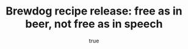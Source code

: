 ---
id: http://contentapi.theodi.org/free-as-in-beer-but-not-free-as-in-speech.json
web_url: http://theodi.org/blog/free-as-in-beer-but-not-free-as-in-speech
slug: free-as-in-beer-but-not-free-as-in-speech
title: 'Brewdog recipe release: free as in beer, not free as in speech'
format: article
updated_at: '2016-04-11T11:54:06+01:00'
created_at: '2016-04-07T11:28:14+01:00'
tag_ids:
- blog
- beer
- licensing
- brewdog
tags:
- id: http://contentapi.theodi.org/tags/articles/blog.json
  web_url: 
  title: Blog Post
  details:
    description: Blog Post
    short_description: 
    type: article
  content_with_tag:
    id: http://contentapi.theodi.org/with_tag.json?article=blog
    web_url: http://theodi.org/tags/blog
    slug: blog
  parent: 
- id: http://contentapi.theodi.org/tags/keywords/beer.json
  web_url: 
  title: beer
  details:
    description: 
    short_description: 
    type: keyword
  content_with_tag:
    id: http://contentapi.theodi.org/with_tag.json?keyword=beer
    web_url: http://theodi.org/tags/beer
    slug: beer
  parent: 
- id: http://contentapi.theodi.org/tags/keywords/licensing.json
  web_url: 
  title: licensing
  details:
    description: 
    short_description: 
    type: keyword
  content_with_tag:
    id: http://contentapi.theodi.org/with_tag.json?keyword=licensing
    web_url: http://theodi.org/tags/licensing
    slug: licensing
  parent: 
- id: http://contentapi.theodi.org/tags/keywords/brewdog.json
  web_url: 
  title: brewdog
  details:
    description: 
    short_description: 
    type: keyword
  content_with_tag:
    id: http://contentapi.theodi.org/with_tag.json?keyword=brewdog
    web_url: http://theodi.org/tags/brewdog
    slug: brewdog
  parent: 
related: []
details:
  need_id: 
  business_proposition: false
  description: Last month, craft brewery Brewdog announced it will release all its
    recipes for free. Beer geek, homebrewer and ODI web developer Stuart Harrison
    discusses why this is a positive move, and how Brewdog can make this even better
  excerpt: Craft brewery Brewdog has announced it will release all its recipes for
    free. Beer geek, homebrewer and ODI Web Developer Stuart Harrison discusses why
    this is a positive move, and how Brewdog can make this even better
  language: en
  need_extended_font: false
  url: ''
  content: |
    <p><em>Craft brewery Brewdog has announced it will release all its recipes for free. Beer geek, homebrewer and ODI Web Developer Stuart Harrison discusses why this is a positive move, and how Brewdog can make this even better</em></p>

    <p><img src="http://bd7a65e2cb448908f934-86a50c88e47af9e1fb58ce0672b5a500.r32.cf3.rackcdn.com/uploads/assets/06/36/570636a1d0d462333d000005/brewdog.jpg" alt="null" class="img" id="attachment-570636a0f362be080f00000a" /></p>

    <p><small>Brewdog. <a rel="external" href="https://creativecommons.org/licenses/by-nc-nd/2.0/" title="CC BY-NC-ND 2.0">CC BY-NC-ND 2.0</a>, by <a href="https://www.flickr.com/photos/potatojunkie/7026263277/in/photolist-bGTrhi-dCxeDe-dCxdeg-dCxfWr-dCxfgX-dCCFiL-9Wowtd-dCCD4d-dCCF8j-dCxdgT-dCxdbv-7n1FT7-dCxdaa-dCCDuo-vzyKvt-sqMGyN-9Wowtw-mVt75t-9UbetB-9Wowtq-nE6dHj-9UbjCF-fyEqFy-9UbetK-8ZtAnL-kLSF88-9VT31K-AZakFN-nEgnfA-8n1gaJ-b3Bxsn-9VT33p-9Ubetr-9VT334-9VT32c-9VW3Kq-tnwQR7-9VT33e-9VW3KG-t6cDw3-9VW3Ku-9VW3KE-9Ubeua-aBPvRW-9VW3KU-cpDbij-cpDczU-cpDagd-fwb6Bt-a9ZzSU “Stuart Crawford&quot;">Stuart Crawford</a>.</small></p>

    <p>Brewing is a wonderful thing. As someone who spends pretty much 50% of their life in front of a computer, it&rsquo;s liberating to throw off the shackles of a laptop screen and spend time creating something with my hands.</p>

    <p>It was no surprise then that my ears cocked up when <a rel="external" href="https://www.brewdog.com/">Brewdog</a> announced it was <a rel="external" href="https://www.brewdog.com/lowdown/press-hub/diy-dog">releasing all its recipes for free</a> for homebrewers to try themselves at home.</p>

    <p>This is an exciting move. We&rsquo;ve already seen <a rel="external" href="http://www.stonebrewing.com/blog/miscellany/2015/stone-pale-ale">Stone release the recipe for their decomissioned pale ale</a>, and Cloudwater put out a <a rel="external" href="http://cloudwaterbrew.co/blog/dipa-v10">super-detailed blog</a> about the process it went through when brewing version 1.0 of its DIPA, as well as a myriad of other one-off recipe releases, either official or unoffical.</p>

    <p>Where this differs from previous recipe releases is that this is the first time (to my knowledge) that a brewery has gone all out and released all of its recipes, and Brewdog deserves a lot of credit for this. </p>

    <p>That said, there&rsquo;s something missing from this release which would have been the icing on the cake.</p>

    <p>In my day job, I work at the <a rel="external" href="http://theodi.org/">Open Data Institute</a>. Our mission is to connect, equip and inspire people around the world to innovate with data. One of our main aims is to help organisations – be they government or private – to release open data: <strong><a rel="external" href="http://theodi.org/what-is-open-data">data that anyone can access, use and share</a></strong>. </p>

    <p>A major part of what makes open data truly open is the addition of an open licence. This clearly sets out what users can do with the data, with minimal restrictions (the only usual restriction to a truly open licence is that anything created with the data is released under the same licence).</p>

    <p>While Brewdog&rsquo;s release of these recipes is a real step forward for openness in the brewing industry, an open licence would have shown real guts and allowed brewers who wanted to brew and sell beer using their recipes confidence that they wouldn&rsquo;t get sued.</p>

    <p>&ldquo;But why would they do that?&rdquo; I hear you cry. &ldquo;They&rsquo;re a business, not a charity.&rdquo; I totally get that, but not all licences are created equally.</p>

    <p>If Brewdog released all its recipes under <a rel="external" href="https://creativecommons.org/publicdomain/zero/1.0">Creative Commons Zero</a> – the least restrictive of all Creative Commons licences – breweries that wanted to brew a beer that harked back to the original golden days of Punk IPA could pick up the recipe, brew a beer and sell it quite happily.</p>

    <p>However, if Brewdog released its recipes under a <a rel="external" href="http://creativecommons.org/licenses/by/4.0">Creative Commons Attribution</a> licence, the brewery would have to put some kind of attribution notice on its labels, acknowledging where the recipe came from.</p>

    <p>Even better, if it gave its recipes a <a rel="external" href="http://creativecommons.org/licenses/by-sa/4.0/">Creative Commons Attribution Share Alike</a> licence, not only would the brewery have to attribute Brewdog, it would also have to share the recipe it itself used, along with any changes it made along the way. This would create a buzz around the recipe, allowing others to tweak, change and brew along the way – all the while releasing its recipe under the same licence.</p>

    <h3>The brewing industry has as much to gain from transparency as software</h3>

    <p>This transparency could end up improving the brewing industry for the better, with breweries tweaking, sharing and making things better. This has already been seen in the software world. Most of the Internet and World Wide Web would have been impossible without open source licences that allowed people to share code and collaborate.</p>

    <p>This has actually already been tried. The <a rel="external" href="http://freebeer.org/">Free Beer</a> project started a few years ago, with breweries around the world brewing an openly licensed beer, including St Austell in the UK. This was a fun experiment, but it would be great to see a major brewery throw their hat into the ring and openly license all their beers. When we make things open, we make things better.</p>

    <p><em><strong>Stuart Harrison is a <a rel="external" href="http://theodi.org/team/stuart-harrison">Web Developer</a> at the ODI. Follow <a rel="external" href="https://twitter.com/pezholio">@pezholio</a> on Twitter.</strong></em></p>

    <p><em><strong>This blog post was <a rel="external" href="http://train-beers.pezhol.io/">originally posted on Stuart&rsquo;s personal blog</a> – check it out if you&rsquo;re interested in all things beer-related.</strong></em></p>
  media_enquiries_name: ''
  media_enquiries_email: ''
  media_enquiries_telephone: ''
  alternative_title: 'Brewdog recipe release: free as in beer, not free as in speech'
  organizations: []
  author:
    name: Stuart Harrison
    slug: stuart-harrison
    web_url: http://theodi.org/team/stuart-harrison
    tag_ids:
    - team
    - rnd-programme
  nodes: []
author:
  name: Stuart Harrison
  slug: stuart-harrison
  web_url: http://theodi.org/team/stuart-harrison
  tag_ids:
  - team
  - rnd-programme
nodes: []
organizations: []
related_external_links: []
---